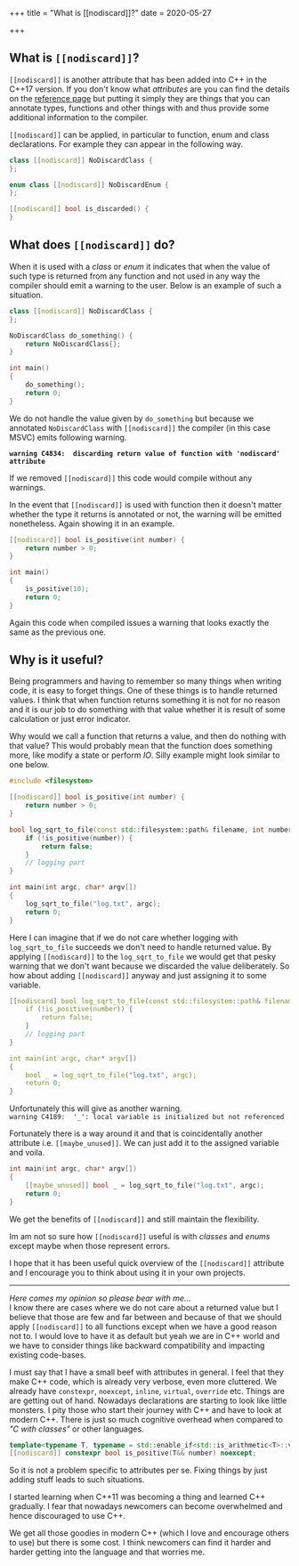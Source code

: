 +++
title = "What is [[nodiscard]]?"
date = 2020-05-27

+++
## What is `[[nodiscard]]`?
`[[nodiscard]]` is another attribute that has been added into C++ in the
C++17 version. If you don't know what *attributes* are you can find the details
on the [reference page](https://en.cppreference.com/w/cpp/language/attributes)
but putting it simply they are things that
you can annotate types, functions and other things with and thus provide
some additional information to the compiler.

`[[nodiscard]]` can be applied, in particular to function, enum and
class declarations. For example they can appear in the following way.

```c++
class [[nodiscard]] NoDiscardClass {
};

enum class [[nodiscard]] NoDiscardEnum {
};

[[nodiscard]] bool is_discarded() {
}
```

## What does `[[nodiscard]]` do?
When it is used with a *class* or *enum* it indicates that when the value of
such type is returned from any function and not used in any way
the compiler should emit a warning to the user. Below is an example of such a
situation.

```c++
class [[nodiscard]] NoDiscardClass {
};

NoDiscardClass do_something() {
    return NoDiscardClass{};
}

int main()
{
    do_something();
    return 0;
}
```

We do not handle the value given by `do_something` but because we
annotated `NoDiscardClass` with `[[nodiscard]]` the compiler (in this case
MSVC) emits following warning.

**`warning C4834:  discarding return value of function with 'nodiscard' attribute`**

If we removed `[[nodiscard]]` this code would compile without any warnings.

In the event that `[[nodiscard]]` is used with function then it doesn't
matter whether the type it returns is annotated or not, the warning will be
emitted nonetheless. Again showing it in an example.

```c++
[[nodiscard]] bool is_positive(int number) {
    return number > 0;
}

int main()
{
    is_positive(10);
    return 0;
}
```

Again this code when compiled issues a warning that looks exactly the same as
the previous one.

## Why is it useful?
Being programmers and having to remember so many things when writing code,
it is easy to forget things. One of these things is to handle returned values.
I think that when function returns something it is not for no reason and it
is our job to do something with that value whether it is result of some
calculation or just error indicator.

Why would we call a function that returns a value, and then do nothing with
that value? This would probably mean that the function does something more,
like modify a state or perform *IO*. Silly example might look similar
to one below.

```c++
#include <filesystem>

[[nodiscard]] bool is_positive(int number) {
    return number > 0;
}

bool log_sqrt_to_file(const std::filesystem::path& filename, int number) {
    if (!is_positive(number)) {
        return false;
    }
    // logging part
}

int main(int argc, char* argv[])
{
    log_sqrt_to_file("log.txt", argc);
    return 0;
}
```

Here I can imagine that if we do not care whether logging with
`log_sqrt_to_file` succeeds we don't need to handle returned value.
By applying
`[[nodiscard]]` to the `log_sqrt_to_file` we would get that pesky warning
that we don't want because we discarded the value deliberately.
So how about adding `[[nodiscard]]` anyway and just assigning it
to some variable.

```c++
[[nodiscard] bool log_sqrt_to_file(const std::filesystem::path& filename, int number) {
    if (!is_positive(number)) {
        return false;
    }
    // logging part
}

int main(int argc, char* argv[])
{
    bool _ = log_sqrt_to_file("log.txt", argc);
    return 0;
}
```

Unfortunately this will give as another warning.  
`warning C4189:  '_': local variable is initialized but not referenced`

Fortunately there is a way
around it and that is coincidentally another attribute i.e. `[[maybe_unused]]`.
We can just add it to the assigned variable and voila.

```c++
int main(int argc, char* argv[])
{
    [[maybe_unused]] bool _ = log_sqrt_to_file("log.txt", argc);
    return 0;
}
```

We get the benefits of `[[nodiscard]]` and still maintain the flexibility.

Im am not so sure how `[[nodiscard]]` useful is with *classes* and *enums*
except maybe when those represent errors.

I hope that it has been useful quick overview of the `[[nodiscard]]`
attribute and I encourage you to think about using it in your own projects.

___
*Here comes my opinion so please bear with me...*  
I know there are cases
where we do not care about a returned value but I believe that those
are few and far between and because of that we should apply `[[nodiscard]]` to
all functions except when we have a good reason not to. I would love to have
it as default but yeah we are in C++ world and we have to consider things like
backward compatibility and impacting existing code-bases.

I must say that I have a small beef with attributes in general. I feel
that they make C++ code, which is already very verbose, even more cluttered.
We already have `constexpr`, `noexcept`, `inline`, `virtual`, `override` etc.
Things are
are getting out of hand. Nowadays declarations are starting to look like little
monsters.
I pity those who start their journey with C++ and have to look at modern C++.
There is just so much cognitive overhead when compared to *"C with classes"* or
other languages.

```c++
template<typename T, typename = std::enable_if<std::is_arithmetic<T>::value>>
[[nodiscard]] constexpr bool is_positive(T&& number) noexcept;
```

So it is not a problem specific to attributes per se. Fixing things by just
adding stuff leads to such situations.

I started learning when C++11 was becoming a thing and learned C++ gradually.
I fear that nowadays newcomers can become overwhelmed and hence discouraged
to use C++.

We get all those goodies in modern C++ (which I love and encourage others
to use) but there is some cost. I think newcomers can find it harder and harder
getting into the language and that worries me.
